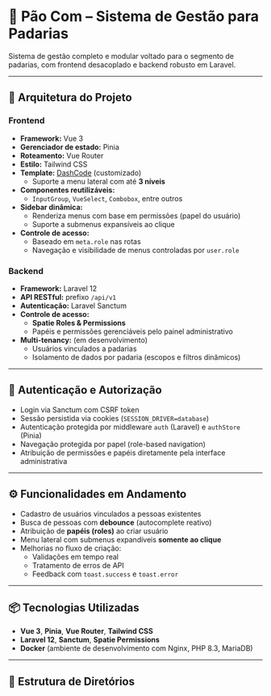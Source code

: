 # 🥖 Pão Com – Sistema de Gestão para Padarias

Sistema de gestão completo e modular voltado para o segmento de padarias, com frontend desacoplado e backend robusto em Laravel.

---

## 🧱 Arquitetura do Projeto

### Frontend

- **Framework:** Vue 3
- **Gerenciador de estado:** Pinia
- **Roteamento:** Vue Router
- **Estilo:** Tailwind CSS
- **Template:** [DashCode](https://codedthemes.com/item/vue-dashcode/) (customizado)
  - Suporte a menu lateral com até **3 níveis**
- **Componentes reutilizáveis:**  
  - `InputGroup`, `VueSelect`, `Combobox`, entre outros
- **Sidebar dinâmica:**
  - Renderiza menus com base em permissões (papel do usuário)
  - Suporte a submenus expansíveis ao clique
- **Controle de acesso:**
  - Baseado em `meta.role` nas rotas
  - Navegação e visibilidade de menus controladas por `user.role`

### Backend

- **Framework:** Laravel 12
- **API RESTful:** prefixo `/api/v1`
- **Autenticação:** Laravel Sanctum
- **Controle de acesso:**  
  - **Spatie Roles & Permissions**
  - Papéis e permissões gerenciáveis pelo painel administrativo
- **Multi-tenancy:** (em desenvolvimento)
  - Usuários vinculados a padarias
  - Isolamento de dados por padaria (escopos e filtros dinâmicos)

---

## 🔐 Autenticação e Autorização

- Login via Sanctum com CSRF token
- Sessão persistida via cookies (`SESSION_DRIVER=database`)
- Autenticação protegida por middleware `auth` (Laravel) e `authStore` (Pinia)
- Navegação protegida por papel (role-based navigation)
- Atribuição de permissões e papéis diretamente pela interface administrativa

---

## ⚙️ Funcionalidades em Andamento

- Cadastro de usuários vinculados a pessoas existentes
- Busca de pessoas com **debounce** (autocomplete reativo)
- Atribuição de **papéis (roles)** ao criar usuário
- Menu lateral com submenus expandíveis **somente ao clique**
- Melhorias no fluxo de criação:
  - Validações em tempo real
  - Tratamento de erros de API
  - Feedback com `toast.success` e `toast.error`

---

## 📦 Tecnologias Utilizadas

- **Vue 3**, **Pinia**, **Vue Router**, **Tailwind CSS**
- **Laravel 12**, **Sanctum**, **Spatie Permissions**
- **Docker** (ambiente de desenvolvimento com Nginx, PHP 8.3, MariaDB)

---

## 📁 Estrutura de Diretórios

